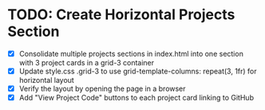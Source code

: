 # TODO: Create Horizontal Projects Section

- [x] Consolidate multiple projects sections in index.html into one section with 3 project cards in a grid-3 container
- [x] Update style.css .grid-3 to use grid-template-columns: repeat(3, 1fr) for horizontal layout
- [x] Verify the layout by opening the page in a browser
- [x] Add "View Project Code" buttons to each project card linking to GitHub
